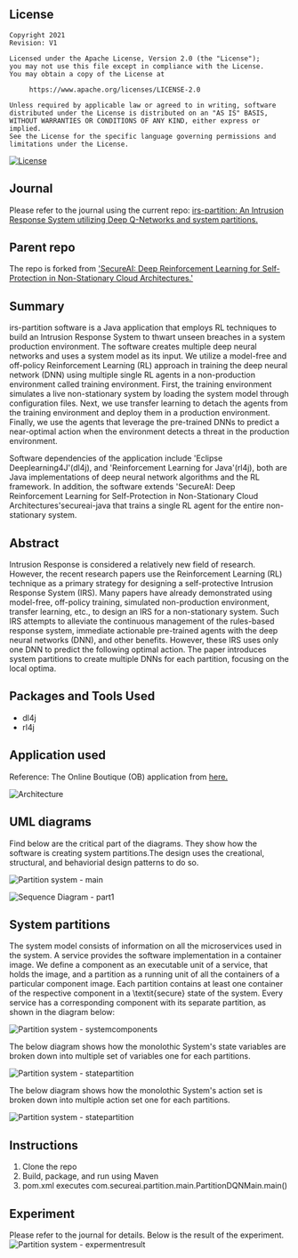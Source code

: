 ## License
```
Copyright 2021
Revision: V1

Licensed under the Apache License, Version 2.0 (the "License");
you may not use this file except in compliance with the License.
You may obtain a copy of the License at

     https://www.apache.org/licenses/LICENSE-2.0

Unless required by applicable law or agreed to in writing, software
distributed under the License is distributed on an "AS IS" BASIS,
WITHOUT WARRANTIES OR CONDITIONS OF ANY KIND, either express or implied.
See the License for the specific language governing permissions and
limitations under the License.
```
[![License](https://img.shields.io/badge/License-Apache%202.0-blue.svg)](LICENSE)

## Journal
Please refer to the journal using the current repo:
[irs-partition: An Intrusion Response System utilizing Deep Q-Networks and system partitions.](https://www.sciencedirect.com/science/article/pii/S2352711022000796)

## Parent repo
The repo is forked from ['SecureAI: Deep Reinforcement Learning for Self-Protection in Non-Stationary Cloud Architectures.'](https://github.com/MatteoLucantonio/secureai-java)

## Summary
irs-partition software is a Java application that employs RL techniques to build an Intrusion Response System to thwart unseen breaches in a system production environment. The software creates multiple deep neural networks and uses a system model as its input. We utilize a model-free and off-policy Reinforcement Learning (RL) approach in training the deep neural network (DNN) using multiple single RL agents in a non-production environment called training environment. First, the training environment simulates a live non-stationary system by loading the system model through configuration files. Next, we use transfer learning to detach the agents from the training environment and deploy them in a production environment. Finally, we use the agents that leverage the pre-trained DNNs to predict a near-optimal action when the environment detects a threat in the production environment. 

Software dependencies of the application include 'Eclipse Deeplearning4J'(dl4j), and 'Reinforcement Learning for Java'(rl4j), both are Java implementations of deep neural network algorithms and the RL framework. In addition, the software extends 'SecureAI: Deep Reinforcement Learning for Self-Protection in Non-Stationary Cloud Architectures'secureai-java that trains a single RL agent for the entire non-stationary system.

## Abstract
Intrusion Response is considered a relatively new field of research. However, the recent research papers use the Reinforcement Learning (RL) technique as a primary strategy for designing a self-protective Intrusion Response System (IRS). Many papers have already demonstrated using model-free, off-policy training, simulated non-production environment, transfer learning, etc., to design an IRS for a non-stationary system. Such IRS attempts to alleviate the continuous management of the rules-based response system, immediate actionable pre-trained agents with the deep neural networks (DNN), and other benefits. However, these IRS uses only one DNN to predict the following optimal action. The paper introduces system partitions to create multiple DNNs for each partition, focusing on the local optima.

## Packages and Tools Used
* dl4j
* rl4j

## Application used
Reference: The Online Boutique (OB) application from [here.](https://github.com/GoogleCloudPlatform/microservices-demo)

![Architecture](https://raw.githubusercontent.com/GoogleCloudPlatform/microservices-demo/master/docs/img/architecture-diagram.png?raw=true "Architecture")

## UML diagrams
Find below are the critical part of the diagrams. They show how the software is creating system partitions.The design uses the creational, structural, and behaviorial design patterns to do so.

![Partition system - main](uml/uml-classdiagram.png?raw=true "Partition system - main")

![Sequence Diagram - part1](uml/uml-sequencediagram.png?raw=true "Sequence Diagram")


## System partitions

The system model consists of information on all the microservices used in the system.  A service provides the software implementation in a container image. We define a component as an executable unit of a service, that holds the image, and a partition as a running unit of all the containers of a particular component image. Each partition contains at least one container of the respective component in a \textit{secure} state of the system.  Every service has a corresponding component with its separate partition, as shown in the diagram below:

![Partition system - systemcomponents](uml/system-components.png?raw=true "Partition system - systemcomponents")

The below diagram shows how the monolothic System's state variables are broken down into multiple set of variables one for each partitions.

![Partition system - statepartition](uml/system-partitions-stateattribs.png?raw=true "Partition system - statepartition")

The below diagram shows how the monolothic System's action set is broken down into multiple action set one for each partitions.

![Partition system - statepartition](uml/system-partitions-actionset.png?raw=true "Partition system - statepartition")

## Instructions
1. Clone the repo
2. Build, package, and run using Maven
3. pom.xml executes com.secureai.partition.main.PartitionDQNMain.main()

## Experiment
Please refer to the journal for details. Below is the result of the experiment.
![Partition system - expermentresult](uml/experimental-result.png?raw=true "Partition system - expermentresult")
